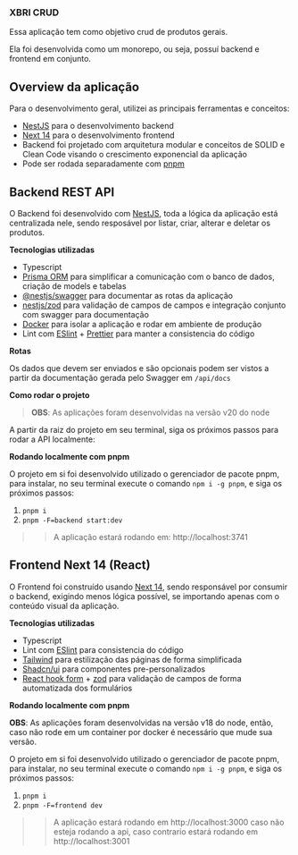 ### XBRI CRUD

Essa aplicação tem como objetivo crud de produtos gerais.

Ela foi desenvolvida como um monorepo, ou seja, possuí backend e frontend em conjunto.

## Overview da aplicação

Para o desenvolvimento geral, utilizei as principais ferramentas e conceitos:
- [NestJS](https://nestjs.com) para o desenvolvimento backend
- [Next 14](https://nextjs.org/) para o desenvolvimento frontend
- Backend foi projetado com arquitetura modular e conceitos de SOLID e Clean Code visando o crescimento exponencial da aplicação
- Pode ser rodada separadamente com [pnpm](https://pnpm.io)

## Backend REST API

O Backend foi desenvolvido com [NestJS](https://nestjs.com), toda a lógica da aplicação está centralizada nele, sendo resposável por listar, criar, alterar e deletar os produtos.

**Tecnologias utilizadas**
- Typescript
- [Prisma ORM](https://www.prisma.io) para simplificar a comunicação com o banco de dados, criação de models e tabelas
- [@nestjs/swagger](https://docs.nestjs.com/openapi/introduction) para documentar as rotas da aplicação
- [nestjs/zod](https://www.npmjs.com/package/nestjs-zod) para validação de campos de campos e integração conjunto com swagger para documentação
- [Docker](https://www.docker.com) para isolar a aplicação e rodar em ambiente de produção
- Lint com [ESlint](https://eslint.org/) + [Prettier](https://prettier.io/) para manter a consistencia do código

**Rotas**

Os dados que devem ser enviados e são opcionais podem ser vistos a partir da documentação gerada pelo Swagger em `/api/docs`

**Como rodar o projeto**

> **OBS**: As aplicações foram desenvolvidas na versão v20 do node

A partir da raiz do projeto em seu terminal, siga os próximos passos para rodar a API localmente:

**Rodando localmente com pnpm**

O projeto em si foi desenvolvido utilizado o gerenciador de pacote pnpm, para instalar, no seu terminal execute o comando `npm i -g pnpm`, e siga os próximos passos:

1. `pnpm i`
2. `pnpm -F=backend start:dev`

>> A aplicação estará rodando em: http://localhost:3741

## Frontend Next 14 (React)

O Frontend foi construído usando [Next 14](https://nextjs.org/), sendo responsável por consumir o backend, exigindo menos lógica possível, se importando apenas com o conteúdo visual da aplicação.

**Tecnologias utilizadas**

- Typescript
- Lint com [ESlint](https://eslint.org) para consistencia do código
- [Tailwind](https://tailwindcss.com) para estilização das páginas de forma simplificada
- [Shadcn/ui](https://ui.shadcn.com/) para componentes pre-personalizados
- [React hook form](https://www.react-hook-form.com/) + [zod](https://zod.dev/) para validação de campos de forma automatizada dos formulários

**Rodando localmente com pnpm**

**OBS**: As aplicações foram desenvolvidas na versão v18 do node, então, caso não rode em um container por docker é necessário que mude sua versão.

O projeto em si foi desenvolvido utilizado o gerenciador de pacote pnpm, para instalar, no seu terminal execute o comando `npm i -g pnpm`, e siga os próximos passos:

1. `pnpm i`
2. `pnpm -F=frontend dev`


>> A aplicação estará rodando em http://localhost:3000 caso não esteja rodando a api, caso contrario estará rodando em http://localhost:3001
